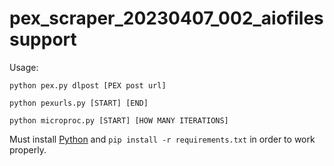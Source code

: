# pex_scraper_20230407_002_aiofilessupport

Usage:

`python pex.py dlpost [PEX post url]`

`python pexurls.py [START] [END]`
 
`python microproc.py [START] [HOW MANY ITERATIONS]`

Must install [Python](https://www.python.org/downloads/) and `pip install -r requirements.txt` in order to work properly.
